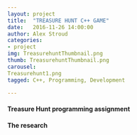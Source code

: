 ```yaml
---
layout: project
title:  "TREASURE HUNT C++ GAME"
date:   2016-11-26 14:00:00
author: Alex Stroud
categories:
- project
img: TreasurehuntThumbnail.png
thumb: TreasurehuntThumbnail.png
carousel:
Treasurehunt1.png
tagged: C++, Programming, Development

---
```


#### Treasure Hunt programming assignment




#### The research

